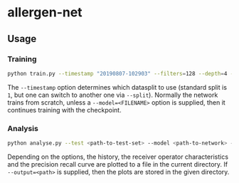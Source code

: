 # allergen-net

## Usage

### Training

```sh
python train.py --timestamp "20190807-102903" --filters=128 --depth=4 --epochs 150
```

The `--timestamp` option determines which datasplit to use (standard split is `1`, but one can switch to another one via `--split`).
Normally the network trains from scratch, unless a `--model=<FILENAME>` option is supplied, then it continues training with the checkpoint.

### Analysis

```sh
python analyse.py --test <path-to-test-set> --model <path-to-network> --acc --loss --roc --pr
```

Depending on the options, the history, the receiver operator characteristics and the precision recall curve are plotted to a file in the current directory. If `--output=<path>` is supplied, then the plots are stored in the given directory.
